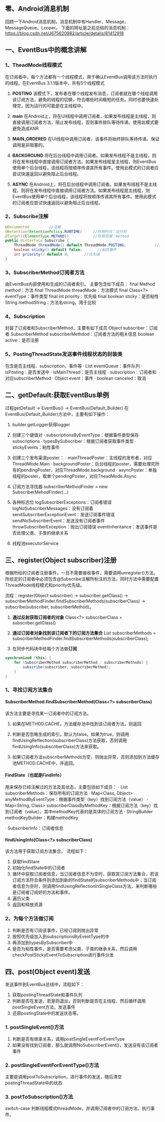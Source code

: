 ## 零、Android消息机制
回顾一下Android消息机制，消息机制中有Handler、Message、MessageQueue、Looper。
下面的网址是之前总结的消息机制：
https://blog.csdn.net/J675620982/article/details/81412918

## 一、EventBus中的概念讲解
### 1、TheadMode线程模式
在订阅者中，每个方法都有一个线程模式，用于确认EventBus调用该方法时执行的线程。在EventBus 3.1.1版本中，共有5个线程模式
1. **POSTING**
该模式下，发布者在哪个线程发布消息，订阅者就在哪个线程调用该订阅方法，避免的线程的切换，符合哪些时间极短的任务。同时也要快速处理完，因为运行的可能是在主线程中。

2. **main**
在Android上，将在UI线程中调用订阅者，如果发布线程是主线程，则直接调用订阅者方法，阻止发布线程，否则事件排队等待传递。使用此模式要避免造成ANR

3. **MAIN_ORDERED**
在UI线程中调用订阅者，该事件将始终排队等待传递。保证调用是非阻塞的。

4. **BACKGROUND**
将在后台线程中调用订阅者。如果发布线程不是主线程，则将在发布线程中直接调用订阅者方法。如果发布线程是主线程，则EventBus使用单个后台线程，该线程将按顺序传递其所有事件。使用此模式的订阅者应尝试快速返回以避免阻止后台线程。

5. **ASYNC**
在Android上，将在后台线程中调用订阅者。如果发布线程不是主线程，则将在发布线程中直接调用订阅者方法。如果发布线程是主线程，则EventBus使用单个后台线程，该线程将按顺序传递其所有事件。使用此模式的订阅者应尝试快速返回以避免阻止后台线程。

### 2、Subscribe注解
```java
@Documented         //注解
@Retention(RetentionPolicy.RUNTIME)     //作用时间：运行时
@Target({ElementType.METHOD})           //作用范围：method
public @interface Subscribe {    
    ThreadMode threadMode() default ThreadMode.POSTING;             //线程模式
    boolean sticky() default false;       //粘性事件
    int priority() default 0;       //优先级
}
```

### 3、SubscriberMethod订阅者方法
由EventBus内部使用和生成的订阅者索引。
主要包含如下成员：
final Method method：方法
final ThreadMode threadMode：方法模式
final Class<?> eventType：事件类型
final int priority：优先级
final boolean sticky：是否粘性
String methodString：方法名string。用于比较

### 4、Subscription
封装了订阅者和SubscriberMethod，主要有如下成员
Object subscriber：订阅者
SubscriberMethod subscriberMethdod：订阅者方法的相关信息
boolean active：是否注册

### 5、PostingThreadState发送事件线程状态的封装类
包含是否主线程、subscription、事件等
· List<Object> eventQueue：事件队列
· isPosting：是否发送中
· isMainThread：是否主线程
· subscription：订阅者和对应subscriberMethod
· Object event：事件
· boolean canceled：取消


## 二、getDefault:获取EventBus单例
过程getDefault -> EventBus() -> EventBus(Default_Builder)
在EventBus(Default_Builder)方法中，主要有如下操作：
1. builder.getLogger获得logger

2. 创建三个键值对
· subscriptionsByEventType：根据事件类型保存subscriptions
· typesBySubscriber：根据订阅者获取事件类型
· stickyEvents：粘性事件

3. 创建三个发布渠道poster：
· mainThreadPoster：主线程的发布者，对应ThreadMode.Main
· backgroundPoster：后台线程的poster，需要处理完所有的pendingPoster，对应ThreadMode.background
· asyncPoster：单独线程的poster，取单个pendingPoster，对应TheadMode.Async

4. 订阅方法寻找器
subscriberMethodFinder = new SubscriberMehodFinder(...)

5. 各种标志位
logSubscriberExceptions：订阅者错误
logNoSubscriberMessages：没有订阅着
sendSubscriberExceptionEvent：发送订阅事件错误
sendNoSubscriberEvent：发送没有订阅者事件
throwSubscriberException：抛出订阅错误
eventInheritance：发送事件是否处理父类、子类的继承关系

6. 线程池executorService

## 三、register(Object subscriber)注册
根据所给的订阅者注册事件，一旦不需要接收事件，需要调用unregister()方法。
所给定的订阅者中必须包含@Subscribe注解所标注的方法，同时方法中需要配置ThreadMode线程模式和priority优先级。

流程：register(Object subscriber) -> subscriber.getClass() -> subscriberMethodFinder.findSubscriberMethods(subscriberClass) -> subscribe(subscriber, subscriberMethod)。
1. **通过反射获取订阅者的对象**
Class<?> subscriberClass = subscriber.getClass()

2. **通过订阅者对象找到该订阅者下的订阅方法集合**
List<SubscriberMethod> subscriberMethods = 
subscriberMethodFinder.findSubscriberMethods(subscriberClass);

3. 在同步代码块中给每个方法做**订阅**
```java
synchronized (this) {   
    for (SubscriberMethod subscriberMethod : subscriberMethods) {                       
        subscribe(subscriber, subscriberMethod);    
    }
}
```

### 1、寻找订阅方法集合
#### SubscriberMethod.findSubscriberMethod(Class<?> subscriberClass)

该方法主要是寻找某一订阅者中的订阅方法。
1. 如果在METHOD.CACHE，方法缓存池中找到该订阅者方法，则返回

2. 判断是否忽略生成的索引，默认为false。如果为true，则调用findUsingReflection(subscriberClass)方法获取，否则调用findUsingInfo(subscriberClass)方法来获取。
3. 如果订阅者方法subscriberMethods为空，则抛出异常，否则添加到方法缓存池METHOD.CACHE中，并返回。

#### FindState（也就是FindInfo）
用来保存已经注解过的方法及其状态，主要包括如下成员：
· List<SubscriberMethod> subscriberMethods：保存所有的订阅方法
· Map<Class, Object> anyMethodByEventType：根据事件类型（key）找到订阅方法（value）
· Map<String, Class> subscriberClassByMethodKey：根据订阅方法（key）找到订阅者（value），其中methodKey代表的是具体的订阅方法
· StringBuilder methodKeyBuilder：构建methodKey

· SubscriberInfo：订阅者信息

#### findUsingInfo(Class<?> subscriberClass)
该方法用于获取订阅方法集合。
流程如下：
1. 获取findStare
2. 初始化findState中的订阅者
3. 循环中获取订阅者信息，当订阅者信息不为空时，获取其订阅方法集合，若该订阅方法符合条件则添加到新的findState的subscriberMethods中；当订阅者信息为空时，则调用findUsingReflectionInSingleClass方法，来判断哪些是订阅者订阅好的方法和事件。
4. 遍历父类
5. 返回和释放资源

### 2、为每个方法做订阅
1. 判断是否有订阅该事件，已经订阅则抛出异常
2. 按照优先级加入到subscriptionsByEventType的中
3. 再添加到typesBySubscriber中
4. 是否为粘性事件，是否需要考虑父类、子类的继承关系，然后调用checkPostStickyEventToSubscription进行事件分发


## 四、post(Object event)发送
发送事件到EventBus总线中，流程如下：
1. 获取postingThreadState和事件队列
2. 判断是否在发送，若是则退出，否则判断是否在主线程、然后循环调用postSingleEvent方法，发送事件
3. 还原postingState中的发送状态等。

### 1. postSingleEvent()方法
1. 判断是否有继承关系，调用postSingleEventForEventType
2. 如果没有找到订阅者，那么就调用NoSubscriberEvent()，发送没有该订阅者事件

### 2. postSingleEventForEventType()方法
主要是调用postToSubscription，进行事件的发送，随后清空postingThreadState中的状态

### 3. postToSubscription()方法
switch-case 判断线程模式threadMode，并调用订阅者中的订阅方法，执行事件。